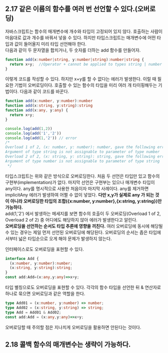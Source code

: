## 2.17 같은 이름의 함수를 여러 번 선언할 수 있다.(오버로딩)
자바스크립트는 함수의 매개변수에 개수와 타입이 고정되어 있지 않다. 호출하는 사람이 마음대로 값과 개수를 바꿔서 넣을 수 있다. 하지만 타입스크립트는 매개변수에
어떤 타입과 값이 들어올지 미리 타입 선언해야 한다.  
다음과 같이 두 문자열을 합치거나, 두 숫자를 더하는 add 함수를 만들어자.
```typescript
function add(x:number|string, y:number|string):number|string {
  return x+y;  //Operator + cannot be applied to types string | number and string | number
}
```
이렇게 코드를 작성할 수 있다. 하지만 x+y를 할 수 없다는 에러가 발생한다. 이럴 때 필요한 기법이 오버로딩이다. 호출할 수 있는 함수의 타입을 미리 여러 개 타이핑해두는
기법이다. 다음과 같이 코드를 바꾼다.
```typescript
function add(x:number, y:number):number
function add(x:string, y:string):string
function add(x:any, y:any) {
  return x+y;
}

console.log(add(1,2))
console.log(add('1','2'))
console.log(add(1,'2')) // error 
/*
Overload 1 of 2, (x: number, y: number): number, gave the following error.
Argument of type string is not assignable to parameter of type number
Overload 2 of 2, (x: string, y: string): string, gave the following error.
Argument of type number is not assignable to parameter of type string
 */
```
타입스크립트는 위와 같은 방식으로 오버로딩한다. 처음 두 선언은 타입만 있고 함수의 구현부(implementation)가 없다. 마지막 선언은 구현부는 있으나 매개변수 타입이 any이다.
any를 명시적으로 사용한 처음이자 마지막 사례이다. any를 제거하면 implicitAny 에러가 발생하여 어쩔 수 없이 넣었다. **다만 x,y가 실제로 any 가 되는 것이 아니라
오버로딩한 타입의 조합({x:number, y:number},{x:string, y:string})만 가능하다.**  
add(1,'2') 에서 발생하는 메세지를 보면 함수의 호출이 두 오버로딩(Overload 1 of 2, Overload 2 of 2) 중 어디에도 해당하지 않아 에러가 발생한다고 알린다.  
**오버로딩을 선언하는 순서도 타입 추론에 영향을 끼친다.** 여러 오버로딩에 동시에 해당될 수 있는 경우는 제일 먼저 선언된 오버로딩에 해당된다. 오버로딩의 순서는
좁은 타입에서부터 넓은 타입순으로 오게 해야 문제가 발생하지 않는다.  
  
인터페이스로도 오버로딩을 표현할 수 있다.
```typescript
interface Add {
  (x:number, y:number):number;
  (x:string, y:string):string;
}
const add:Add=(x:any,y:any)=>x+y;
```
타입 별칭으로도 오버로딩을 표현할 수 있다. 각각의 함수 타입을 선언한 뒤 & 연산자로 하나로 묶으면 오버로딩과 같은 역할을 한다.
```typescript
type Add01 = (x:number, y:number) => number;
type Add02 = (x:string, y:string) => string;
type Add = Add01 & Add02;
const add:Add = (x:any,y:any)=>x+y;
```
오버로딩할 때 주의할 점은 지나치게 오버로딩을 활용하면 안된다는 것이다.

## 2.18 콜백 함수의 매개변수는 생략이 가능하다.























































